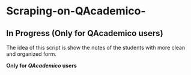 # Scraping-on-QAcademico-

## In Progress (Only for QAcademico users) 

The idea of this script is show the notes of the students with more clean and organized form.  

**Only for _QAcademico_ users** 
